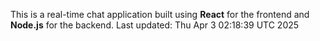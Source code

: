 This is a real-time chat application built using **React** for the frontend and **Node.js** for the backend.
Last updated: Thu Apr  3 02:18:39 UTC 2025
